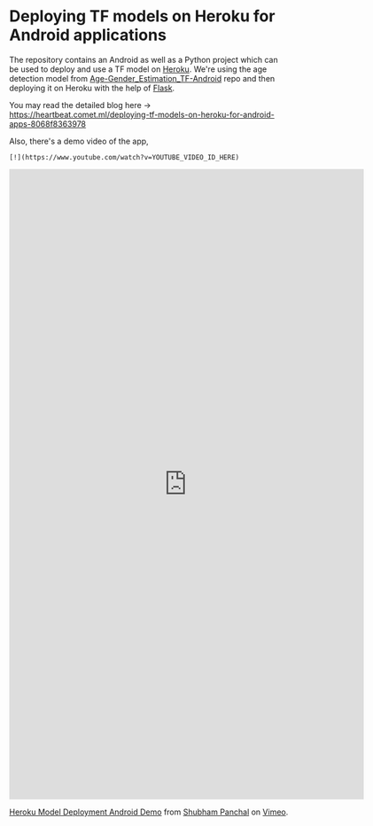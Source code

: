 # Deploying TF models on Heroku for Android applications

The repository contains an Android as well as a Python project which can be used to deploy and use a TF model on [Heroku](https://www.heroku.com/platform). We're using the age detection model from [Age-Gender_Estimation_TF-Android](https://github.com/shubham0204/Age-Gender_Estimation_TF-Android) repo and then deploying it on Heroku with the help of [Flask](https://flask.palletsprojects.com/en/2.0.x/).

You may read the detailed blog here -> https://heartbeat.comet.ml/deploying-tf-models-on-heroku-for-android-apps-8068f8363978

Also, there's a demo video of the app,

```
[!](https://www.youtube.com/watch?v=YOUTUBE_VIDEO_ID_HERE)
```



<html>

<iframe src="https://player.vimeo.com/video/680687802?h=69c36be33b" width="640" height="1138" frameborder="0" allow="autoplay; fullscreen; picture-in-picture" allowfullscreen></iframe>
<p><a href="https://vimeo.com/680687802">Heroku Model Deployment Android Demo</a> from <a href="https://vimeo.com/user117276195">Shubham Panchal</a> on <a href="https://vimeo.com">Vimeo</a>.</p>

</html>
